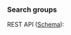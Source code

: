 ### Search groups

REST API ([Schema](https://api.qdrant.tech/api-reference/search/query-points-groups)):


